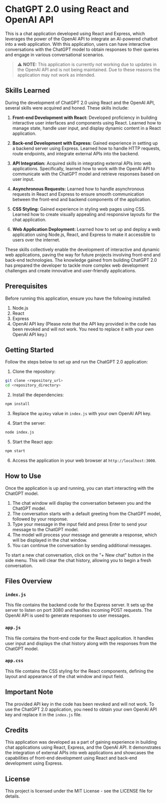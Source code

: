 # ChatGPT 2.0 using React and OpenAI API

This is a chat application developed using React and Express, which leverages the power of the OpenAI API to integrate an AI-powered chatbot into a web application. With this application, users can have interactive conversations with the ChatGPT model to obtain responses to their queries and engage in various conversational scenarios.

> :warning: **NOTE:** This application is currently not working due to updates in the OpenAI API and is not being maintained. Due to these reasons the application may not work as intended.

## Skills Learned

During the development of ChatGPT 2.0 using React and the OpenAI API, several skills were acquired and honed. These skills include:

1. **Front-end Development with React:** Developed proficiency in building interactive user interfaces and components using React. Learned how to manage state, handle user input, and display dynamic content in a React application.

2. **Back-end Development with Express:** Gained experience in setting up a backend server using Express. Learned how to handle HTTP requests, route endpoints, and integrate external APIs into the backend.

3. **API Integration:** Acquired skills in integrating external APIs into web applications. Specifically, learned how to work with the OpenAI API to communicate with the ChatGPT model and retrieve responses based on user input.

4. **Asynchronous Requests:** Learned how to handle asynchronous requests in React and Express to ensure smooth communication between the front-end and backend components of the application.

5. **CSS Styling:** Gained experience in styling web pages using CSS. Learned how to create visually appealing and responsive layouts for the chat application.

6. **Web Application Deployment:** Learned how to set up and deploy a web application using Node.js, React, and Express to make it accessible to users over the internet.

These skills collectively enable the development of interactive and dynamic web applications, paving the way for future projects involving front-end and back-end technologies. The knowledge gained from building ChatGPT 2.0 has prepared the developer to tackle more complex web development challenges and create innovative and user-friendly applications.

## Prerequisites

Before running this application, ensure you have the following installed:

1. Node.js
2. React
3. Express
4. OpenAI API key (Please note that the API key provided in the code has been revoked and will not work. You need to replace it with your own OpenAI API key.)

## Getting Started

Follow the steps below to set up and run the ChatGPT 2.0 application:

1. Clone the repository:

```bash
git clone <repository_url>
cd <repository_directory>
```

2. Install the dependencies:

```bash
npm install
```

3. Replace the `apiKey` value in `index.js` with your own OpenAI API key.

4. Start the server:

```bash
node index.js
```

5. Start the React app:

```bash
npm start
```

6. Access the application in your web browser at `http://localhost:3000`.

## How to Use

Once the application is up and running, you can start interacting with the ChatGPT model.

1. The chat window will display the conversation between you and the ChatGPT model.
2. The conversation starts with a default greeting from the ChatGPT model, followed by your response.
3. Type your message in the input field and press Enter to send your message to the ChatGPT model.
4. The model will process your message and generate a response, which will be displayed in the chat window.
5. You can continue the conversation by sending additional messages.

To start a new chat conversation, click on the "+ New chat" button in the side menu. This will clear the chat history, allowing you to begin a fresh conversation.

## Files Overview

### `index.js`

This file contains the backend code for the Express server. It sets up the server to listen on port 3080 and handles incoming POST requests. The OpenAI API is used to generate responses to user messages.

### `app.js`

This file contains the front-end code for the React application. It handles user input and displays the chat history along with the responses from the ChatGPT model.

### `app.css`

This file contains the CSS styling for the React components, defining the layout and appearance of the chat window and input field.

## Important Note

The provided API key in the code has been revoked and will not work. To use the ChatGPT 2.0 application, you need to obtain your own OpenAI API key and replace it in the `index.js` file.

## Credits

This application was developed as a part of gaining experience in building chat applications using React, Express, and the OpenAI API. It demonstrates the integration of external APIs into web applications and showcases the capabilities of front-end development using React and back-end development using Express.

## License

This project is licensed under the MIT License - see the LICENSE file for details.
